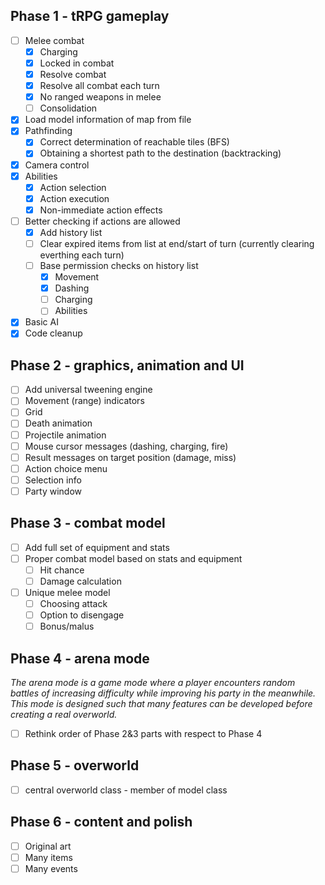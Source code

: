 Phase 1 - tRPG gameplay
------------------
- [ ] Melee combat
  - [x] Charging
  - [x] Locked in combat
  - [x] Resolve combat
  - [x] Resolve all combat each turn
  - [x] No ranged weapons in melee
  - [ ] Consolidation
- [x] Load model information of map from file
- [x] Pathfinding
  - [x] Correct determination of reachable tiles (BFS)
  - [x] Obtaining a shortest path to the destination (backtracking)
- [x] Camera control
- [x] Abilities
  - [x] Action selection
  - [x] Action execution
  - [x] Non-immediate action effects
- [ ] Better checking if actions are allowed
  - [x] Add history list
  - [ ] Clear expired items from list at end/start of turn (currently clearing everthing each turn)
  - [ ] Base permission checks on history list
    - [x] Movement
    - [x] Dashing
    - [ ] Charging
    - [ ] Abilities
- [x] Basic AI
- [x] Code cleanup

Phase 2 - graphics, animation and UI
------------------
- [ ] Add universal tweening engine
- [ ] Movement (range) indicators
- [ ] Grid
- [ ] Death animation
- [ ] Projectile animation
- [ ] Mouse cursor messages (dashing, charging, fire)
- [ ] Result messages on target position (damage, miss)
- [ ] Action choice menu
- [ ] Selection info
- [ ] Party window

Phase 3 - combat model
------------------
- [ ] Add full set of equipment and stats
- [ ] Proper combat model based on stats and equipment
  - [ ] Hit chance
  - [ ] Damage calculation
- [ ] Unique melee model
  - [ ] Choosing attack
  - [ ] Option to disengage
  - [ ] Bonus/malus

Phase 4 - arena mode
------------------
*The arena mode is a game mode where a player encounters random battles of increasing difficulty while improving his party in the meanwhile.*
*This mode is designed such that many features can be developed before creating a real overworld.*
- [ ] Rethink order of Phase 2&3 parts with respect to Phase 4

Phase 5 - overworld
------------------
- [ ] central overworld class - member of model class

Phase 6 - content and polish
------------------
- [ ] Original art
- [ ] Many items
- [ ] Many events
